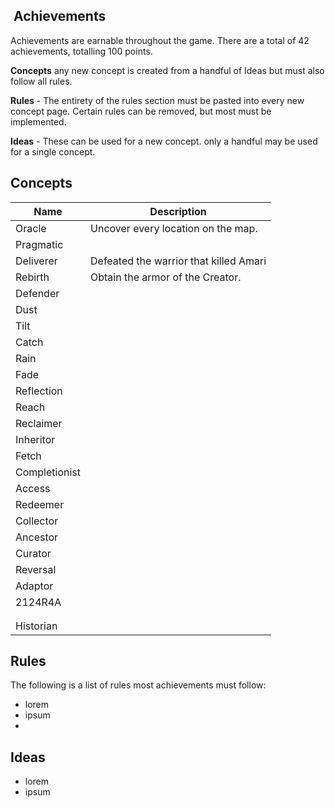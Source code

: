 ##  Achievements

Achievements are earnable throughout the game. 
There are a total of 42 achievements, totalling 100 points.

**Concepts** any new concept is created from a handful of Ideas but must also follow all rules.  

**Rules** \- The entirety of the rules section must be pasted into every new concept page. Certain rules can be removed, but most must be implemented.

**Ideas** \- These can be used for a new concept. only a handful may be used for a single concept.

## Concepts

| Name          | Description                            |
|---------------|----------------------------------------|
| Oracle        | Uncover every location on the map.     |
| Pragmatic     |                                        |
| Deliverer     | Defeated the warrior that killed Amari |
| Rebirth       | Obtain the armor of the Creator.       |
| Defender      |                                        |
| Dust          |                                        |
| Tilt          |                                        |
| Catch         |                                        |
| Rain          |                                        |
| Fade          |                                        |
| Reflection    |                                        |
| Reach         |                                        |
| Reclaimer     |                                        |
| Inheritor     |                                        |
| Fetch         |                                        |
| Completionist |                                        |
| Access        |                                        |
| Redeemer      |                                        |
| Collector     |                                        |
| Ancestor      |                                        |
| Curator       |                                        |
| Reversal      |                                        |
| Adaptor       |                                        |
| 2124R4A       |                                        |
|               |                                        |
|               |                                        |
| Historian     |                                        |

## Rules

The following is a list of rules most achievements must follow:

- lorem
- ipsum
- 


## Ideas

- lorem
- ipsum


